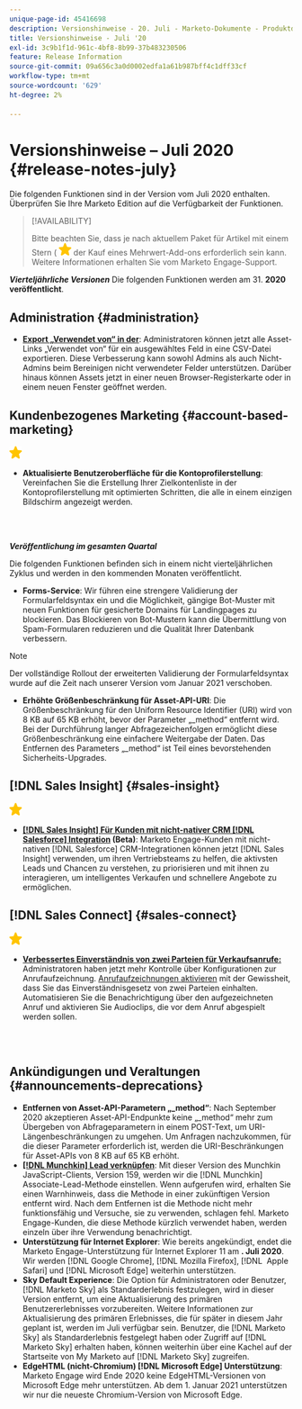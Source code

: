 ```yaml
---
unique-page-id: 45416698
description: Versionshinweise - 20. Juli - Marketo-Dokumente - Produktdokumentation
title: Versionshinweise - Juli '20
exl-id: 3c9b1f1d-961c-4bf8-8b99-37b483230506
feature: Release Information
source-git-commit: 09a656c3a0d0002edfa1a61b987bff4c1dff33cf
workflow-type: tm+mt
source-wordcount: '629'
ht-degree: 2%

---
```


# Versionshinweise – Juli 2020 {#release-notes-july}

Die folgenden Funktionen sind in der Version vom Juli 2020 enthalten. Überprüfen Sie Ihre Marketo Edition auf die Verfügbarkeit der Funktionen.

>[!AVAILABILITY]
>
>Bitte beachten Sie, dass je nach aktuellem Paket für Artikel mit einem Stern ( ![(Stern)](assets/yellow-star.png) der Kauf eines Mehrwert-Add-ons erforderlich sein kann. Weitere Informationen erhalten Sie vom Marketo Engage-Support.

**_Vierteljährliche Versionen_** Die folgenden Funktionen werden am 31. **2020 veröffentlicht**.

## Administration {#administration}

* **[Export „Verwendet von“ in der](/help/marketo/product-docs/administration/field-management/export-used-by-data-for-a-field.md)**: Administratoren können jetzt alle Asset-Links „Verwendet von“ für ein ausgewähltes Feld in eine CSV-Datei exportieren. Diese Verbesserung kann sowohl Admins als auch Nicht-Admins beim Bereinigen nicht verwendeter Felder unterstützen. Darüber hinaus können Assets jetzt in einer neuen Browser-Registerkarte oder in einem neuen Fenster geöffnet werden.

## Kundenbezogenes Marketing {#account-based-marketing}

![(Stern)](assets/yellow-star.png)

* **Aktualisierte Benutzeroberfläche für die Kontoprofilerstellung**: Vereinfachen Sie die Erstellung Ihrer Zielkontenliste in der Kontoprofilerstellung mit optimierten Schritten, die alle in einem einzigen Bildschirm angezeigt werden.

<br> 

**_Veröffentlichung im gesamten Quartal_**

Die folgenden Funktionen befinden sich in einem nicht vierteljährlichen Zyklus und werden in den kommenden Monaten veröffentlicht.

* **Forms-Service**: Wir führen eine strengere Validierung der Formularfeldsyntax ein und die Möglichkeit, gängige Bot-Muster mit neuen Funktionen für gesicherte Domains für Landingpages zu blockieren. Das Blockieren von Bot-Mustern kann die Übermittlung von Spam-Formularen reduzieren und die Qualität Ihrer Datenbank verbessern.

>[!NOTE]
>
>Der vollständige Rollout der erweiterten Validierung der Formularfeldsyntax wurde auf die Zeit nach unserer Version vom Januar 2021 verschoben.

* **Erhöhte Größenbeschränkung für Asset-API-URI**: Die Größenbeschränkung für den Uniform Resource Identifier (URI) wird von 8 KB auf 65 KB erhöht, bevor der Parameter „_method“ entfernt wird. Bei der Durchführung langer Abfragezeichenfolgen ermöglicht diese Größenbeschränkung eine einfachere Weitergabe der Daten. Das Entfernen des Parameters „_method“ ist Teil eines bevorstehenden Sicherheits-Upgrades.

## [!DNL Sales Insight] {#sales-insight}

![(Stern)](assets/yellow-star.png)

* **[[!DNL Sales Insight] Für Kunden mit nicht-nativer CRM [!DNL Salesforce] Integration](/help/marketo/product-docs/marketo-sales-insight/sales-insight-for-non-native-salesforce-integrations.md) (Beta)**: Marketo Engage-Kunden mit nicht-nativen [!DNL Salesforce] CRM-Integrationen können jetzt [!DNL Sales Insight] verwenden, um ihren Vertriebsteams zu helfen, die aktivsten Leads und Chancen zu verstehen, zu priorisieren und mit ihnen zu interagieren, um intelligentes Verkaufen und schnellere Angebote zu ermöglichen.

## [!DNL Sales Connect] {#sales-connect}

![(Stern)](assets/yellow-star.png)

* **[Verbessertes Einverständnis von zwei Parteien für Verkaufsanrufe:](/help/marketo/product-docs/marketo-sales-connect/phone/two-party-consent-settings.md)** Administratoren haben jetzt mehr Kontrolle über Konfigurationen zur Anrufaufzeichnung. [Anrufaufzeichnungen aktivieren](/help/marketo/product-docs/marketo-sales-connect/phone/enable-call-recording.md) mit der Gewissheit, dass Sie das Einverständnisgesetz von zwei Parteien einhalten. Automatisieren Sie die Benachrichtigung über den aufgezeichneten Anruf und aktivieren Sie Audioclips, die vor dem Anruf abgespielt werden sollen.

<br> 

## Ankündigungen und Veraltungen {#announcements-deprecations}

* **Entfernen von Asset-API-Parametern „_method“**: Nach September 2020 akzeptieren Asset-API-Endpunkte keine „_method“ mehr zum Übergeben von Abfrageparametern in einem POST-Text, um URI-Längenbeschränkungen zu umgehen. Um Anfragen nachzukommen, für die dieser Parameter erforderlich ist, werden die URI-Beschränkungen für Asset-APIs von 8 KB auf 65 KB erhöht.
* **[[!DNL Munchkin] Lead verknüpfen](https://developers.marketo.com/blog/deprecation-of-munchkin-associate-lead-method/)**: Mit dieser Version des Munchkin JavaScript-Clients, Version 159, werden wir die [!DNL Munchkin] Associate-Lead-Methode einstellen. Wenn aufgerufen wird, erhalten Sie einen Warnhinweis, dass die Methode in einer zukünftigen Version entfernt wird. Nach dem Entfernen ist die Methode nicht mehr funktionsfähig und Versuche, sie zu verwenden, schlagen fehl. Marketo Engage-Kunden, die diese Methode kürzlich verwendet haben, werden einzeln über ihre Verwendung benachrichtigt.
* **Unterstützung für Internet Explorer**: Wie bereits angekündigt, endet die Marketo Engage-Unterstützung für Internet Explorer 11 am **. Juli 2020**. Wir werden [!DNL Google Chrome], [!DNL Mozilla Firefox], [!DNL &#x200B; Apple Safari] und [!DNL Microsoft Edge] weiterhin unterstützen.
* **Sky Default Experience**: Die Option für Administratoren oder Benutzer, [!DNL Marketo Sky] als Standarderlebnis festzulegen, wird in dieser Version entfernt, um eine Aktualisierung des primären Benutzererlebnisses vorzubereiten. Weitere Informationen zur Aktualisierung des primären Erlebnisses, die für später in diesem Jahr geplant ist, werden im Juli verfügbar sein. Benutzer, die [!DNL Marketo Sky] als Standarderlebnis festgelegt haben oder Zugriff auf [!DNL Marketo Sky] erhalten haben, können weiterhin über eine Kachel auf der Startseite von My Marketo auf [!DNL Marketo Sky] zugreifen.
* **EdgeHTML (nicht-Chromium) [!DNL Microsoft Edge] Unterstützung**: Marketo Engage wird Ende 2020 keine EdgeHTML-Versionen von Microsoft Edge mehr unterstützen. Ab dem 1. Januar 2021 unterstützen wir nur die neueste Chromium-Version von Microsoft Edge.
